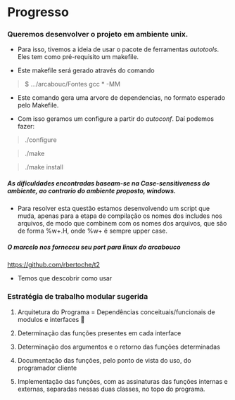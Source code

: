 Progresso
=========


### Queremos desenvolver o projeto em ambiente unix.

* Para isso, tivemos a ideia de usar o pacote de ferramentas _autotools_. Eles tem como pré-requisito um makefile.

* Este makefile será gerado através do comando 

> $ .../arcabouc/Fontes gcc * -MM 

* Este comando gera uma arvore de dependencias, no formato esperado pelo Makefile.

* Com isso geramos um configure a partir do _autoconf_. Daí podemos fazer:

>./configure

> ./make

> ./make install

##### As dificuldades encontradas baseam-se na Case-sensitiveness do ambiente, ao contrario do ambiente proposto, windows.

* Para resolver esta questão estamos desenvolvendo um script que muda,  apenas para a etapa de compilação os nomes dos includes nos arquivos, de modo que combinem com os nomes dos arquivos, que são de forma %w+.H, onde %w+ é sempre upper case.

##### O marcelo nos forneceu seu port para linux do arcabouco 

https://github.com/rbertoche/t2

* Temos que descobrir como usar

### Estratégia de trabalho modular sugerida

1. Arquitetura do Programa = Dependências conceituais/funcionais de modulos e interfaces

2. Determinação das funções presentes em cada interface

3. Determinação dos argumentos e o retorno das funções determinadas

4. Documentação das funções, pelo ponto de vista do uso, do programador cliente

5. Implementação das funções, com as assinaturas das funções internas e externas, separadas nessas duas classes, no topo do programa.

